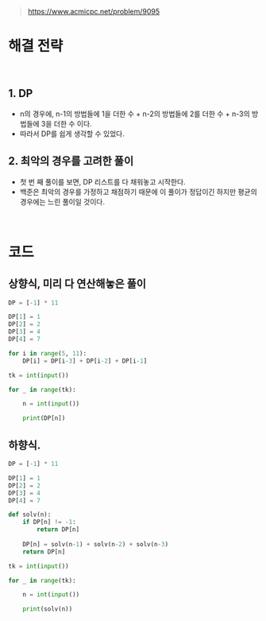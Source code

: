 > [ https://www.acmicpc.net/problem/9095 ]( https://www.acmicpc.net/problem/9095 )   

# 해결 전략

</br>

## 1.  DP
- n의 경우에, n-1의 방법들에 1을 더한 수 +  n-2의 방법들에 2를 더한 수 +  n-3의 방법들에 3을 더한 수 이다.
- 따라서 DP를 쉽게 생각할 수 있었다.  


## 2. 최악의 경우를 고려한 풀이
- 첫 번 째 풀이를 보면, DP 리스트를 다 채워놓고 시작한다.
- 백준은 최악의 경우를 가정하고 채점하기 때문에 이 풀이가 정답이긴 하지만 평균의 경우에는 느린 풀이일 것이다. 

</br>

# 코드

## 상향식, 미리 다 연산해놓은 풀이

```python
DP = [-1] * 11

DP[1] = 1
DP[2] = 2
DP[3] = 4
DP[4] = 7

for i in range(5, 11):
    DP[i] = DP[i-3] + DP[i-2] + DP[i-1]

tk = int(input())

for _ in range(tk):

    n = int(input())

    print(DP[n])
```

## 하향식. 

```python
DP = [-1] * 11

DP[1] = 1
DP[2] = 2
DP[3] = 4
DP[4] = 7

def solv(n):
    if DP[n] != -1:
        return DP[n]
    
    DP[n] = solv(n-1) + solv(n-2) + solv(n-3)
    return DP[n]

tk = int(input())

for _ in range(tk):

    n = int(input())

    print(solv(n))
```